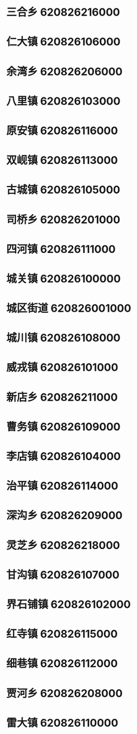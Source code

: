 # 三合乡 620826216000
# 仁大镇 620826106000
# 余湾乡 620826206000
# 八里镇 620826103000
# 原安镇 620826116000
# 双岘镇 620826113000
# 古城镇 620826105000
# 司桥乡 620826201000
# 四河镇 620826111000
# 城关镇 620826100000
# 城区街道 620826001000
# 城川镇 620826108000
# 威戎镇 620826101000
# 新店乡 620826211000
# 曹务镇 620826109000
# 李店镇 620826104000
# 治平镇 620826114000
# 深沟乡 620826209000
# 灵芝乡 620826218000
# 甘沟镇 620826107000
# 界石铺镇 620826102000
# 红寺镇 620826115000
# 细巷镇 620826112000
# 贾河乡 620826208000
# 雷大镇 620826110000
